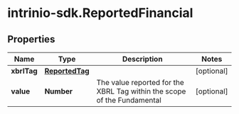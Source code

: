 # intrinio-sdk.ReportedFinancial

## Properties
Name | Type | Description | Notes
------------ | ------------- | ------------- | -------------
**xbrlTag** | [**ReportedTag**](ReportedTag.md) |  | [optional] 
**value** | **Number** | The value reported for the XBRL Tag within the scope of the Fundamental | [optional] 


